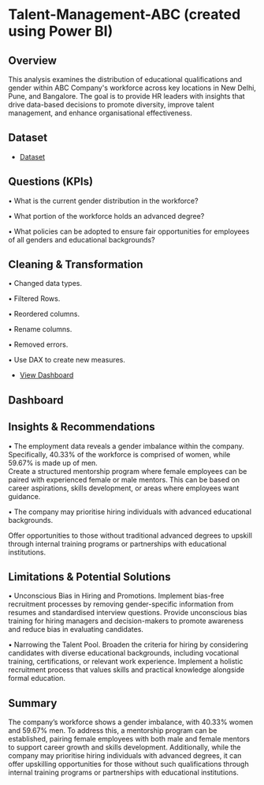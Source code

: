 # Talent-Management-ABC (created using Power BI)

## Overview

This analysis examines the distribution of educational qualifications and gender within ABC Company's workforce across key locations in New Delhi, Pune, and Bangalore. The goal is to provide HR leaders with insights that drive data-based decisions to promote diversity, improve talent management, and enhance organisational effectiveness.

## Dataset

- <a href="https://github.com/JJAnalytics/Talent-Management-ABC-/blob/main/Employee.csv">Dataset</a>

## Questions (KPIs)

•	What is the current gender distribution in the workforce?

•	What portion of the workforce holds an advanced degree?

•	What policies can be adopted to ensure fair opportunities for employees of all genders and educational backgrounds?

<a> </a>

## Cleaning & Transformation

•	Changed data types.

•	Filtered Rows.

•	Reordered columns.

•	Rename columns.

•	Removed errors.

•	Use DAX to create new measures. 

- <a href="">View Dashboard</a>
## Dashboard


## Insights & Recommendations

•	The employment data reveals a gender imbalance within the company. Specifically, 40.33% of the workforce is comprised of women, while 59.67% is made up of men.                                                                                                               
  Create a structured mentorship program where female employees can be paired with experienced female or male mentors. This can be based on career aspirations, skills development, or areas where employees want guidance.

•	The company may prioritise hiring individuals with advanced educational backgrounds.

  Offer opportunities to those without traditional advanced degrees to upskill through internal training programs or partnerships with educational institutions.

## Limitations & Potential Solutions

•	Unconscious Bias in Hiring and Promotions.
  Implement bias-free recruitment processes by removing gender-specific information from resumes and standardised interview questions.
  Provide unconscious bias training for hiring managers and decision-makers to promote awareness and reduce bias in evaluating candidates.

•	Narrowing the Talent Pool.
  Broaden the criteria for hiring by considering candidates with diverse educational backgrounds, including vocational training, certifications, or relevant work experience. 
  Implement a holistic recruitment process that values skills and practical knowledge alongside formal education.

## Summary

The company’s workforce shows a gender imbalance, with 40.33% women and 59.67% men. To address this, a mentorship program can be established, pairing female employees with both male and female mentors to support career growth and skills development. Additionally, while the company may prioritise hiring individuals with advanced degrees, it can offer upskilling opportunities for those without such qualifications through internal training programs or partnerships with educational institutions.


